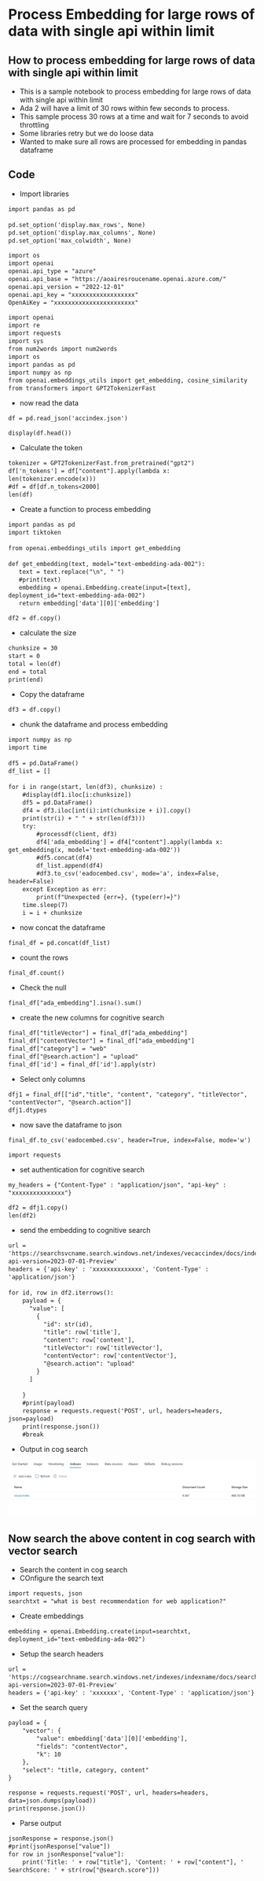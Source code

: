 # Process Embedding for large rows of data with single api within limit

## How to process embedding for large rows of data with single api within limit

- This is a sample notebook to process embedding for large rows of data with single api within limit
- Ada 2 will have a limit of 30 rows within few seconds to process.
- This sample process 30 rows at a time and wait for 7 seconds to avoid throttling
- Some libraries retry but we do loose data
- Wanted to make sure all rows are processed for embedding in pandas dataframe


## Code

- Import libraries

```
import pandas as pd

pd.set_option('display.max_rows', None)
pd.set_option('display.max_columns', None)
pd.set_option('max_colwidth', None)
```

```
import os
import openai
openai.api_type = "azure"
openai.api_base = "https://aoairesroucename.openai.azure.com/"
openai.api_version = "2022-12-01"
openai.api_key = "xxxxxxxxxxxxxxxxxx"
OpenAiKey = "xxxxxxxxxxxxxxxxxxxxxxx"
```

```
import openai
import re
import requests
import sys
from num2words import num2words
import os
import pandas as pd
import numpy as np
from openai.embeddings_utils import get_embedding, cosine_similarity
from transformers import GPT2TokenizerFast
```

- now read the data

```
df = pd.read_json('accindex.json')
```

```
display(df.head())
```

- Calculate the token

```
tokenizer = GPT2TokenizerFast.from_pretrained("gpt2")
df['n_tokens'] = df["content"].apply(lambda x: len(tokenizer.encode(x)))
#df = df[df.n_tokens<2000]
len(df)
```

- Create a function to process embedding

```
import pandas as pd
import tiktoken

from openai.embeddings_utils import get_embedding

def get_embedding(text, model="text-embedding-ada-002"):
   text = text.replace("\n", " ")
   #print(text)
   embedding = openai.Embedding.create(input=[text], deployment_id="text-embedding-ada-002")
   return embedding['data'][0]['embedding']
```

```
df2 = df.copy()
```

- calculate the size

```
chunksize = 30
start = 0
total = len(df)
end = total
print(end)
```

- Copy the dataframe

```
df3 = df.copy()
```

- chunk the dataframe and process embedding

```
import numpy as np
import time

df5 = pd.DataFrame()
df_list = []

for i in range(start, len(df3), chunksize) :
    #display(df1.iloc[i:chunksize])
    df5 = pd.DataFrame()
    df4 = df3.iloc[int(i):int(chunksize + i)].copy()
    print(str(i) + " " + str(len(df3)))    
    try:
        #processdf(client, df3)
        df4['ada_embedding'] = df4["content"].apply(lambda x: get_embedding(x, model='text-embedding-ada-002'))
        #df5.concat(df4)
        df_list.append(df4)
        #df3.to_csv('eadocembed.csv', mode='a', index=False, header=False)
    except Exception as err:
        print(f"Unexpected {err=}, {type(err)=}")
    time.sleep(7)
    i = i + chunksize
```

- now concat the dataframe

```
final_df = pd.concat(df_list)
```

- count the rows

```
final_df.count()
```

- Check the null

```
final_df["ada_embedding"].isna().sum()
```

- create the new columns for cognitive search

```
final_df["titleVector"] = final_df["ada_embedding"]
final_df["contentVector"] = final_df["ada_embedding"]
final_df["category"] = "web"
final_df["@search.action"] = "upload"
final_df['id'] = final_df['id'].apply(str)
```

- Select only columns

```
dfj1 = final_df[["id","title", "content", "category", "titleVector", "contentVector", "@search.action"]]
dfj1.dtypes
```

- now save the dataframe to json

```
final_df.to_csv('eadocembed.csv', header=True, index=False, mode='w')
```

```
import requests
```

- set authentication for cognitive search

```
my_headers = {"Content-Type" : "application/json", "api-key" : "xxxxxxxxxxxxxxx"}
```

```
df2 = dfj1.copy()
len(df2)
```

- send the embedding to cognitive search

```
url = 'https://searchsvcname.search.windows.net/indexes/vecaccindex/docs/index?api-version=2023-07-01-Preview'
headers = {'api-key' : 'xxxxxxxxxxxxxx', 'Content-Type' : 'application/json'}

for id, row in df2.iterrows():
    payload = {
      "value": [
        {
          "id": str(id),
          "title": row['title'],
          "content": row['content'], 
          "titleVector": row['titleVector'],
          "contentVector": row['contentVector'],
          "@search.action": "upload"
        }
      ]

    }
    #print(payload)
    response = requests.request('POST', url, headers=headers, json=payload)
    print(response.json())
    #break
```

- Output in cog search

![Architecture](https://github.com/balakreshnan/Samples2023/blob/main/AzureML/Images/cogsearch1.jpg "Output Episodes")

## Now search the above content in cog search with vector search

- Search the content in cog search
- COnfigure the search text

```
import requests, json
searchtxt = "what is best recommendation for web application?"
```

- Create embeddings

```
embedding = openai.Embedding.create(input=searchtxt, deployment_id="text-embedding-ada-002")
```

- Setup the search headers

```
url = 'https://cogsearchname.search.windows.net/indexes/indexname/docs/search?api-version=2023-07-01-Preview'
headers = {'api-key' : 'xxxxxxx', 'Content-Type' : 'application/json'}
```

- Set the search query

```
payload = {
    "vector": {
        "value": embedding['data'][0]['embedding'],
        "fields": "contentVector",
        "k": 10
    },
    "select": "title, category, content"
}
```

```
response = requests.request('POST', url, headers=headers, data=json.dumps(payload))
print(response.json())
```

- Parse output

```
jsonResponse = response.json()
#print(jsonResponse["value"])
for row in jsonResponse["value"]:
    print('Title: ' + row["title"], 'Content: ' + row["content"], ' SearchScore: ' + str(row["@search.score"]))
```